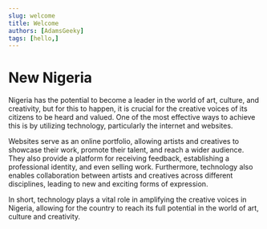 ```yaml
---
slug: welcome
title: Welcome
authors: [AdamsGeeky]
tags: [hello,]
---
```


# New Nigeria 

Nigeria has the potential to become a leader in the world of art, culture, and creativity, but for this to happen, it is crucial for the creative voices of its citizens to be heard and valued. One of the most effective ways to achieve this is by utilizing technology, particularly the internet and websites.

Websites serve as an online portfolio, allowing artists and creatives to showcase their work, promote their talent, and reach a wider audience. They also provide a platform for receiving feedback, establishing a professional identity, and even selling work. Furthermore, technology also enables collaboration between artists and creatives across different disciplines, leading to new and exciting forms of expression.

In short, technology plays a vital role in amplifying the creative voices in Nigeria, allowing for the country to reach its full potential in the world of art, culture and creativity.
